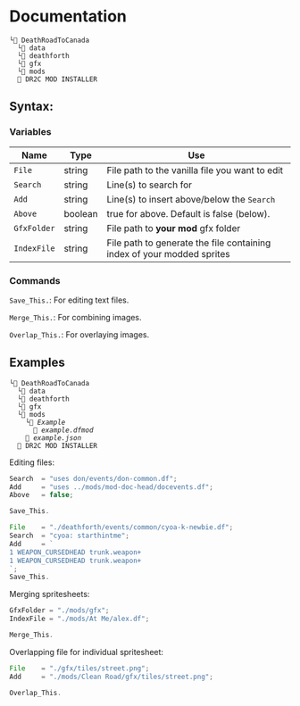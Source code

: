 # Documentation
```
└📁 DeathRoadToCanada
  └📁 data
  └📁 deathforth
  └📁 gfx
  └📁 mods
  🐴 DR2C MOD INSTALLER
```
## Syntax:

### Variables
| Name        | Type    | Use                                                                    |
|-------------|---------|------------------------------------------------------------------------|
| `File`      | string  | File path to the vanilla file you want to edit                         |
| `Search`    | string  | Line(s) to search for                                                  |
| `Add`       | string  | Line(s) to insert above/below the `Search`                             |
| `Above`     | boolean | true for above. Default is false (below).                                      |
| `GfxFolder` | string  | File path to **your mod** gfx folder                                   |
| `IndexFile` | string  | File path to generate the file containing index of your modded sprites |

### Commands
`Save_This.`: For editing text files.

`Merge_This.`: For combining images.

`Overlap_This.`: For overlaying images.

## Examples
<pre><code>└📁 DeathRoadToCanada
  └📁 data
  └📁 deathforth
  └📁 gfx
  └📁 mods
    <em>└📂 Example
      📑 example.dfmod
    📄 example.json</em>
  🐴 DR2C MOD INSTALLER
</code></pre>

Editing files:
```ts
Search	= "uses don/events/don-common.df";
Add		= "uses ../mods/mod-doc-head/docevents.df";
Above	= false;

Save_This.
```

```ts
File	= "./deathforth/events/common/cyoa-k-newbie.df";
Search	= "cyoa: starthintme";
Add		= `
1 WEAPON_CURSEDHEAD trunk.weapon+
1 WEAPON_CURSEDHEAD trunk.weapon+
`;
Save_This.
```

Merging spritesheets:
```ts
GfxFolder = "./mods/gfx";
IndexFile = "./mods/At Me/alex.df";

Merge_This.
```

Overlapping file for individual spritesheet:
```ts
File	= "./gfx/tiles/street.png";
Add		= "./mods/Clean Road/gfx/tiles/street.png";

Overlap_This.
```